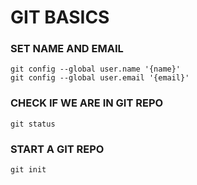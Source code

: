 # GIT BASICS

### SET NAME AND EMAIL
```
git config --global user.name '{name}'
git config --global user.email '{email}'
```

### CHECK IF WE ARE IN GIT REPO
```
git status 
```

### START A GIT REPO
```
git init
```

